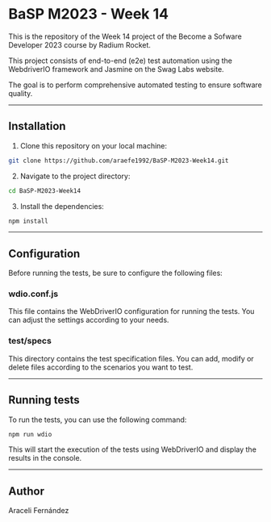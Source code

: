 # BaSP M2023 - Week 14

This is the repository of the Week 14 project of the Become a Sofware Developer 2023 course by Radium Rocket.

This project consists of end-to-end (e2e) test automation using the WebdriverIO framework and Jasmine on the Swag Labs website.

The goal is to perform comprehensive automated testing to ensure software quality.

***

## Installation

1. Clone this repository on your local machine:
````bash
git clone https://github.com/araefe1992/BaSP-M2023-Week14.git
````
2. Navigate to the project directory:
````bash
cd BaSP-M2023-Week14
````
3. Install the dependencies:
````bash
npm install
````
***
## Configuration
Before running the tests, be sure to configure the following files:

### wdio.conf.js
This file contains the WebDriverIO configuration for running the tests. You can adjust the settings according to your needs.

### test/specs
This directory contains the test specification files. You can add, modify or delete files according to the scenarios you want to test.
***
## Running tests
To run the tests, you can use the following command:
````bash
npm run wdio
````
This will start the execution of the tests using WebDriverIO and display the results in the console.
***
## Author

Araceli Fernández

